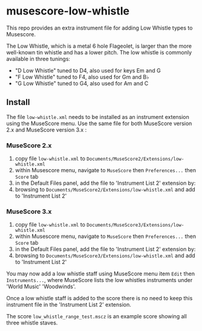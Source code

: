 # musescore-low-whistle
This repo provides an extra instrument file for adding Low Whistle types to Musescore.

The Low Whistle, which is a metal 6 hole Flageolet, is larger than the more well-known tin
whistle and has a lower pitch. The low whistle is commonly available in three tunings:
* "D Low Whistle" tuned to D4, also used for keys Em and G
* "F Low Whistle" tuned to F4, also used for Gm and B♭
* "G Low Whistle" tuned to G4, also used for Am and C

## Install
The file `low-whistle.xml` needs to be installed as an instrument extension using the MuseScore
menu. Use the same file for both MuseScore version 2.x and MuseScore version 3.x :

### MuseScore 2.x
1. copy file `low-whistle.xml` to `Documents/MuseScore2/Extensions/low-whistle.xml`
2. within Musescore menu, navigate to `MuseScore` then `Preferences...` then `Score` tab
3. in the Default Files panel, add the file to 'Instrument List 2' extension by:
4. browsing to `Documents/MuseScore2/Extensions/low-whistle.xml` and add to 'Instrument List 2'

### MuseScore 3.x
1. copy file `low-whistle.xml` to `Documents/MuseScore3/Extensions/low-whistle.xml`
2. within Musescore menu, navigate to `MuseScore` then `Preferences...` then `Score` tab
3. in the Default Files panel, add the file to 'Instrument List 2' extension by:
4. browsing to `Documents/MuseScore3/Extensions/low-whistle.xml` and add to 'Instrument List 2'

You may now add a low whistle staff using MuseScore menu item `Edit` then `Instruments...`, 
where MuseScore lists the low whistles instruments under 'World Music' 'Woodwinds'.

Once a low whistle staff is added to the score there is no need to keep this instrument
file in the 'Instrument List 2' extension.

The score `low_whistle_range_test.mscz` is an example score showing all three whistle staves.
